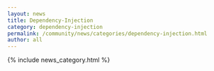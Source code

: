 ```yaml
---
layout: news
title: Dependency-Injection
category: dependency-injection
permalink: /community/news/categories/dependency-injection.html
author: all
---
```


{% include news_category.html %}
